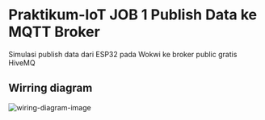 # Praktikum-IoT JOB 1 Publish Data ke MQTT Broker
Simulasi publish data dari ESP32 pada Wokwi ke broker public gratis HiveMQ
## Wirring diagram
  ![wiring-diagram-image](img/images.jpg)
